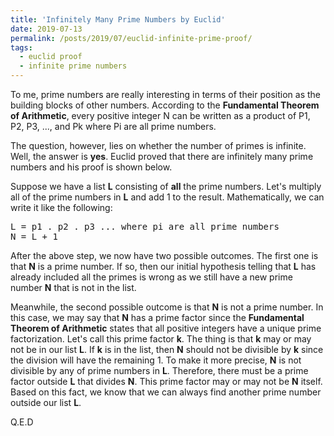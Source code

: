 ```yaml
---
title: 'Infinitely Many Prime Numbers by Euclid'
date: 2019-07-13
permalink: /posts/2019/07/euclid-infinite-prime-proof/
tags:
  - euclid proof
  - infinite prime numbers
---
```


To me, prime numbers are really interesting in terms of their position as the building blocks of other numbers. According to the **Fundamental Theorem of Arithmetic**, every positive integer N can be written as a product of P1, P2, P3, ..., and Pk where Pi are all prime numbers.

The question, however, lies on whether the number of primes is infinite. Well, the answer is **yes**. Euclid proved that there are infinitely many prime numbers and his proof is shown below.

Suppose we have a list **L** consisting of **all** the prime numbers. Let's multiply all of the prime numbers in **L** and add 1 to the result. Mathematically, we can write it like the following:

<pre>
L = p1 . p2 . p3 ... where pi are all prime numbers
N = L + 1
</pre>

After the above step, we now have two possible outcomes. The first one is that **N** is a prime number. If so, then our initial hypothesis telling that **L** has already included all the primes is wrong as we still have a new prime number **N** that is not in the list.

Meanwhile, the second possible outcome is that **N** is not a prime number. In this case, we may say that **N** has a prime factor since the **Fundamental Theorem of Arithmetic** states that all positive integers have a unique prime factorization. Let's call this prime factor **k**. The thing is that **k** may or may not be in our list **L**. If **k** is in the list, then **N** should not be divisible by **k** since the division will have the remaining 1. To make it more precise, **N** is not divisible by any of prime numbers in **L**. Therefore, there must be a prime factor outside **L** that divides **N**. This prime factor may or may not be **N** itself. Based on this fact, we know that we can always find another prime number outside our list **L**.

Q.E.D
